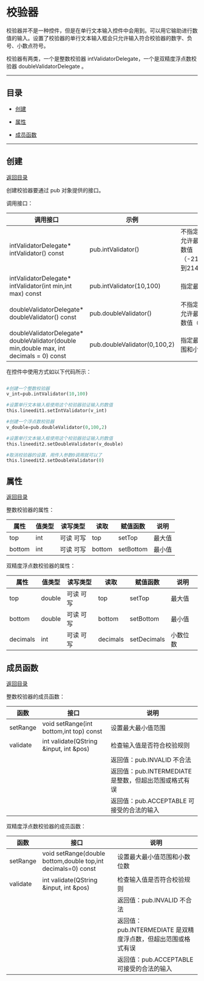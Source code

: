 # 校验器

校验器并不是一种控件，但是在单行文本输入控件中会用到。可以用它输助进行数值的输入。设置了校验器的单行文本输入框会只允许输入符合校验器的数字、负号、小数点符号。

校验器有两类，一个是整数校验器 intValidatorDelegate，一个是双精度浮点数校验器 doubleValidatorDelegate 。

---

<h2 id="category">目录</h2>

- [创建](#创建)

- [属性](#属性)

- [成员函数](#成员函数)

---

## 创建

[返回目录](#category)

创建校验器要通过 pub 对象提供的接口。

调用接口：

|                                         调用接口                                         |             示例             |                             说明                             |
| --------------------------------------------------------------------------------------- | ---------------------------- | ------------------------------------------------------------ |
| intValidatorDelegate* intValidator() const                                              | pub.intValidator()           | 不指定范围，可以允许最大范围的整数值 （-2147483647到2147483647) |
| intValidatorDelegate* intValidator(int min,int max) const                               | pub.intValidator(10,100)     | 指定最大最小值                                                |
| doubleValidatorDelegate* doubleValidator() const                                        | pub.doubleValidator()        | 不指定范围，可以允许最大范围的整数值（无限）                    |
| doubleValidatorDelegate* doubleValidator(double min,double max, int decimals = 0) const | pub.doubleValidator(0,100,2) | 指定最大最小值范围和小数位数                                   |

在控件中使用方式如以下代码所示：

``` python 

#创建一个整数校验器
v_int=pub.intValidator(10,100)

#设置单行文本输入框使用这个校验器验证输入的数值
this.lineedit1.setIntValidator(v_int)

#创建一个浮点数校验器
v_double=pub.doubleValidator(0,100,2)

#设置单行文本输入框使用这个校验器验证输入的数值
this.lineedit2.setDoubleValidator(v_double)

#取消校验器的设置，用传入参数0调用就可以了
this.lineedit2.setDoubleValidator(0)

```

## 属性

[返回目录](#category)

整数校验器的属性：

| 属性 | 值类型 | 读写类型  | 读取 |  赋值函数  |  说明  |
| ---- | ------ | -------- | ---- | --------- | ------ |
| top | int    | 可读 可写 | top | setTop    | 最大值 |
| bottom | int    | 可读 可写 | bottom | setBottom | 最小值 |

双精度浮点数校验器的属性：

|   属性   | 值类型 | 读写类型  |   读取   |   赋值函数   |   说明   |
| -------- | ------ | -------- | -------- | ----------- | ------- |
| top      | double | 可读 可写 | top      | setTop      | 最大值   |
| bottom   | double | 可读 可写 | bottom   | setBottom   | 最小值   |
| decimals | int    | 可读 可写 | decimals | setDecimals | 小数位数 |

## 成员函数

[返回目录](#category)

整数校验器的成员函数：

|   函数   |                    接口                     |                        说明                         |
| -------- | ------------------------------------------- | -------------------------------------------------- |
| setRange | void setRange(int bottom,int top) const	 | 设置最大最小值范围                                   |
| validate | int validate(QString &input, int &pos)      | 检查输入值是否符合校验规则                           |
|          |                                             | 返回值：pub.INVALID 不合法                          |
|          |                                             | 返回值：pub.INTERMEDIATE 是整数，但超出范围或格式有误 |
|          |                                             | 返回值：pub.ACCEPTABLE 可接受的合法的输入            |

双精度浮点数校验器的成员函数：

|   函数   |                              接口                               |                            说明                            |
| -------- | --------------------------------------------------------------- | ---------------------------------------------------------- |
| setRange | void setRange(double bottom,double top,int decimals=0) const	 | 设置最大最小值范围和小数位数                                 |
| validate | int validate(QString &input, int &pos)                          | 检查输入值是否符合校验规则                                   |
|          |                                                                 | 返回值：pub.INVALID 不合法                                  |
|          |                                                                 | 返回值：pub.INTERMEDIATE 是双精度浮点数，但超出范围或格式有误 |
|          |                                                                 | 返回值：pub.ACCEPTABLE 可接受的合法的输入                    |
